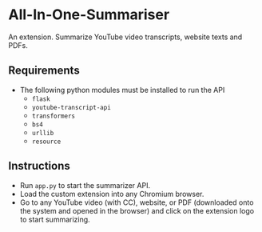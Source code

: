 # All-In-One-Summariser
An extension. Summarize YouTube video transcripts, website texts and PDFs.

## Requirements
- The following python modules must be installed to run the API
  - ```flask```
  - ```youtube-transcript-api```
  - ```transformers```
  - ```bs4```
  - ```urllib```
  - ```resource```

## Instructions
- Run ```app.py``` to start the summarizer API.
- Load the custom extension into any Chromium browser.
- Go to any YouTube video (with CC), website, or PDF (downloaded onto the system and opened in the browser) and click on the extension logo to start summarizing.
